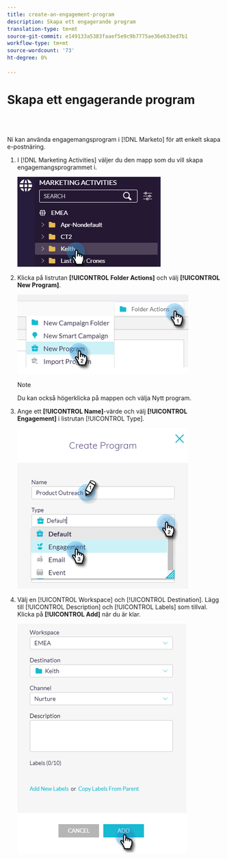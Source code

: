 ```yaml
---
title: create-an-engagement-program
description: Skapa ett engagerande program
translation-type: tm+mt
source-git-commit: e149133a5383faaef5e9c9b7775ae36e633ed7b1
workflow-type: tm+mt
source-wordcount: '73'
ht-degree: 0%

---
```



# Skapa ett engagerande program

<br> 

Ni kan använda engagemangsprogram i [!DNL Marketo] för att enkelt skapa e-postnäring.

1. I [!DNL Marketing Activities] väljer du den mapp som du vill skapa engagemangsprogrammet i.

   ![Bild ett](/help/sky/assets/engagement-programs/create-an-engagement-program/create-an-engagement-program-1.png)

1. Klicka på listrutan **[!UICONTROL Folder Actions]** och välj **[!UICONTROL New Program]**.

   ![Bild två](/help/sky/assets/engagement-programs/create-an-engagement-program/create-an-engagement-program-2.png)

   >[!NOTE]
   >
   >Du kan också högerklicka på mappen och välja Nytt program.

1. Ange ett **[!UICONTROL Name]**-värde och välj **[!UICONTROL Engagement]** i listrutan [!UICONTROL Type].

   ![Bild tre](/help/sky/assets/engagement-programs/create-an-engagement-program/create-an-engagement-program-3.png)

1. Välj en [!UICONTROL Workspace] och [!UICONTROL Destination]. Lägg till [!UICONTROL Description] och [!UICONTROL Labels] som tillval. Klicka på **[!UICONTROL Add]** när du är klar.

   ![Bild fyra](/help/sky/assets/engagement-programs/create-an-engagement-program/create-an-engagement-program-4.png)
